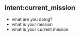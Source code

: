 ## intent:current_mission
- what are you doing?
- what is your mission
- what is your current mission
